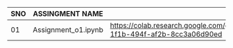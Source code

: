 |SNO|ASSINGMENT NAME|ASSINMENT LINKS|
|---|---------------|---------------|
|01|Assignment_o1.ipynb|https://colab.research.google.com/github/siddulameghana/meghana5E2/blob/main/assignments/Assignment_01.ipynb#scrollTo=499b91d0-1f1b-494f-af2b-8cc3a06d90ed|


